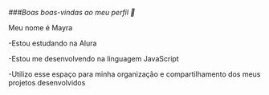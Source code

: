 *###Boas boas-vindas ao meu perfil 💙*

Meu nome é Mayra

-Estou estudando na Alura

-Estou me desenvolvendo na linguagem JavaScript

-Utilizo esse espaço para minha organização e compartilhamento dos meus projetos desenvolvidos
